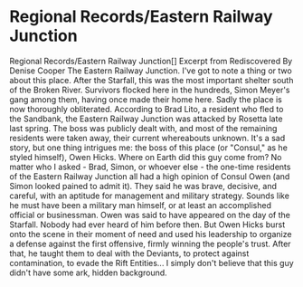 # Regional Records/Eastern Railway Junction

Regional Records/Eastern Railway Junction[]
Excerpt from Rediscovered
By Denise Cooper
The Eastern Railway Junction. I've got to note a thing or two about this place. After the Starfall, this was the most important shelter south of the Broken River. Survivors flocked here in the hundreds, Simon Meyer's gang among them, having once made their home here.
Sadly the place is now thoroughly obliterated. According to Brad Lito, a resident who fled to the Sandbank, the Eastern Railway Junction was attacked by Rosetta late last spring. The boss was publicly dealt with, and most of the remaining residents were taken away, their current whereabouts unknown.
It's a sad story, but one thing intrigues me: the boss of this place (or "Consul," as he styled himself), Owen Hicks.
Where on Earth did this guy come from? No matter who I asked - Brad, Simon, or whoever else - the one-time residents of the Eastern Railway Junction all had a high opinion of Consul Owen (and Simon looked pained to admit it). They said he was brave, decisive, and careful, with an aptitude for management and military strategy. Sounds like he must have been a military man himself, or at least an accomplished official or businessman.
Owen was said to have appeared on the day of the Starfall. Nobody had ever heard of him before then. But Owen Hicks burst onto the scene in their moment of need and used his leadership to organize a defense against the first offensive, firmly winning the people's trust. After that, he taught them to deal with the Deviants, to protect against contamination, to evade the Rift Entities...
I simply don't believe that this guy didn't have some ark, hidden background.
